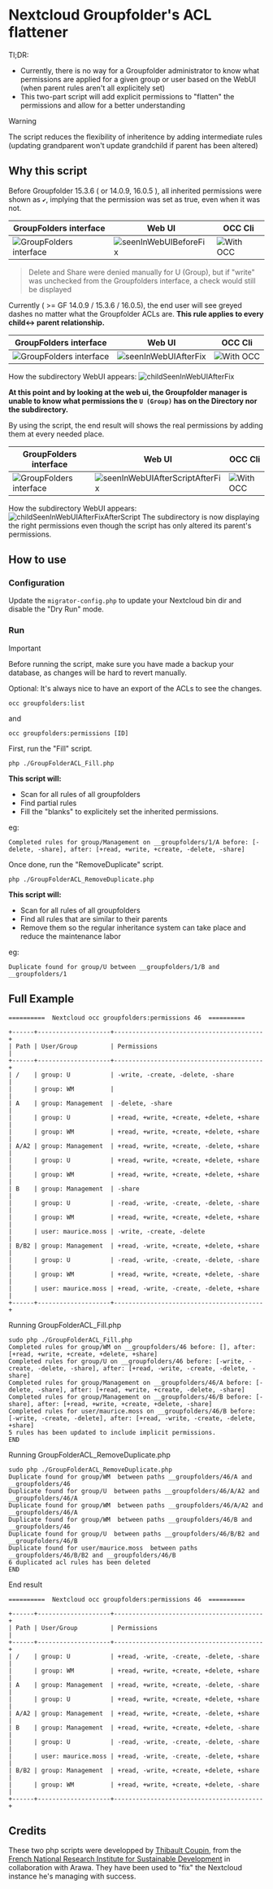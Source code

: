 # Nextcloud Groupfolder's ACL flattener

Tl;DR:
- Currently, there is no way for a Groupfolder administrator to know what permissions are applied for a given group or user based on the WebUI  (when parent rules aren't all explicitely set)
- This two-part script will add explicit permissions to "flatten" the permissions and allow for a better understanding

> [!WARNING]
> The script reduces the flexibility of inheritence by adding intermediate rules (updating grandparent won't update grandchild if parent has been altered)

## Why this script

Before Groupfolder 15.3.6 ( or 14.0.9, 16.0.5 ), all inherited permissions were shown as `✔`, implying that the permission was set as true, even when it was not.

|GroupFolders interface|Web UI|OCC Cli|
|--|--|--|
|![GroupFolders interface](src/seenInGroupfolders.png "GroupFolders interface")|![seenInWebUIBeforeFix](src/seenInWebUIBeforeFix.png "seenInWebUIBeforeFix")|![With OCC](src/seenInOCC.png "With OCC")|

> Delete and Share were denied manually for U (Group), but if "write" was unchecked from the Groupfolders interface, a check would still be displayed

Currently ( >= GF 14.0.9 / 15.3.6 / 16.0.5), the end user will see greyed dashes no matter what the Groupfolder ACLs are.
**This rule applies to every child<-> parent relationship.**

|GroupFolders interface|Web UI|OCC Cli|
|--|--|--|
|![GroupFolders interface](src/seenInGroupfolders.png "GroupFolders interface")|![seenInWebUIAfterFix](src/seenInWebUIAfterFix.png "seenInWebUIAfterFix")|![With OCC](src/seenInOCC.png "With OCC")|

How the subdirectory WebUI appears:
![childSeenInWebUIAfterFix](src/childSeenInWebUIAfterFix.png "childSeenInWebUIAfterFix")

**At this point and by looking at the web ui, the Groupfolder manager is unable to know what permissions the `U (Group)` has on the Directory nor the subdirectory.**


By using the script, the end result will shows the real permissions by adding them at every needed place.

|GroupFolders interface|Web UI|OCC Cli|
|--|--|--|
|![GroupFolders interface](src/seenInGroupfolders.png "GroupFolders interface")|![seenInWebUIAfterScriptAfterFix](src/seenInWebUIAfterScriptAfterFix.png "seenInWebUIAfterScriptAfterFix")|![With OCC](src/seenInOCCAfterScript.png "With OCC")|

How the subdirectory WebUI appears:
![childSeenInWebUIAfterFixAfterScript](src/childSeenInWebUIAfterFixAfterScript.png "childSeenInWebUIAfterFixAfterScript")
The subdirectory is now displaying the right permissions even though the script has only altered its parent's permissions.

## How to use

### Configuration

Update the `migrator-config.php` to update your Nextcloud bin dir and disable the "Dry Run" mode.

### Run

> [!IMPORTANT]
> Before running the script, make sure you have made a backup your database, as changes will be hard to revert manually.

Optional: It's always nice to have an export of the ACLs to see the changes.
```
occ groupfolders:list
```
and
```
occ groupfolders:permissions [ID]
```


First, run the "Fill" script.
```
php ./GroupFolderACL_Fill.php
```
**This script will:**
- Scan for all rules of all groupfolders
- Find partial rules
- Fill the "blanks" to explicitely set the inherited permissions.

eg:
```
Completed rules for group/Management on __groupfolders/1/A before: [-delete, -share], after: [+read, +write, +create, -delete, -share]
```

Once done, run the "RemoveDuplicate" script.
```
php ./GroupFolderACL_RemoveDuplicate.php
```
**This script will:**
- Scan for all rules of all groupfolders
- Find all rules that are similar to their parents
- Remove them so the regular inheritance system can take place and reduce the maintenance labor

eg:
```
Duplicate found for group/U between __groupfolders/1/B and __groupfolders/1
```
## Full Example
```
==========  Nextcloud occ groupfolders:permissions 46  ==========

+------+--------------------+-----------------------------------------+
| Path | User/Group         | Permissions                             |
+------+--------------------+-----------------------------------------+
| /    | group: U           | -write, -create, -delete, -share        |
|      | group: WM          |                                         |
| A    | group: Management  | -delete, -share                         |
|      | group: U           | +read, +write, +create, +delete, +share |
|      | group: WM          | +read, +write, +create, +delete, +share |
| A/A2 | group: Management  | +read, +write, +create, -delete, +share |
|      | group: U           | +read, +write, +create, +delete, +share |
|      | group: WM          | +read, +write, +create, +delete, +share |
| B    | group: Management  | -share                                  |
|      | group: U           | -read, -write, -create, -delete, -share |
|      | group: WM          | +read, +write, +create, +delete, +share |
|      | user: maurice.moss | -write, -create, -delete                |
| B/B2 | group: Management  | +read, -write, +create, +delete, +share |
|      | group: U           | -read, -write, -create, -delete, -share |
|      | group: WM          | +read, +write, +create, +delete, -share |
|      | user: maurice.moss | +read, -write, -create, -delete, +share |
+------+--------------------+-----------------------------------------+
```
Running GroupFolderACL_Fill.php
```
sudo php ./GroupFolderACL_Fill.php
Completed rules for group/WM on __groupfolders/46 before: [], after: [+read, +write, +create, +delete, +share]
Completed rules for group/U on __groupfolders/46 before: [-write, -create, -delete, -share], after: [+read, -write, -create, -delete, -share]
Completed rules for group/Management on __groupfolders/46/A before: [-delete, -share], after: [+read, +write, +create, -delete, -share]
Completed rules for group/Management on __groupfolders/46/B before: [-share], after: [+read, +write, +create, +delete, -share]
Completed rules for user/maurice.moss on __groupfolders/46/B before: [-write, -create, -delete], after: [+read, -write, -create, -delete, +share]
5 rules has been updated to include implicit permissions.
END
```
Running GroupFolderACL_RemoveDuplicate.php
```
sudo php ./GroupFolderACL_RemoveDuplicate.php
Duplicate found for group/WM  between paths __groupfolders/46/A and __groupfolders/46
Duplicate found for group/U  between paths __groupfolders/46/A/A2 and __groupfolders/46/A
Duplicate found for group/WM  between paths __groupfolders/46/A/A2 and __groupfolders/46/A
Duplicate found for group/WM  between paths __groupfolders/46/B and __groupfolders/46
Duplicate found for group/U  between paths __groupfolders/46/B/B2 and __groupfolders/46/B
Duplicate found for user/maurice.moss  between paths __groupfolders/46/B/B2 and __groupfolders/46/B
6 duplicated acl rules has been deleted
END
```
End result
```
==========  Nextcloud occ groupfolders:permissions 46  ==========

+------+--------------------+-----------------------------------------+
| Path | User/Group         | Permissions                             |
+------+--------------------+-----------------------------------------+
| /    | group: U           | +read, -write, -create, -delete, -share |
|      | group: WM          | +read, +write, +create, +delete, +share |
| A    | group: Management  | +read, +write, +create, -delete, -share |
|      | group: U           | +read, +write, +create, +delete, +share |
| A/A2 | group: Management  | +read, +write, +create, -delete, +share |
| B    | group: Management  | +read, +write, +create, +delete, -share |
|      | group: U           | -read, -write, -create, -delete, -share |
|      | user: maurice.moss | +read, -write, -create, -delete, +share |
| B/B2 | group: Management  | +read, -write, +create, +delete, +share |
|      | group: WM          | +read, +write, +create, +delete, -share |
+------+--------------------+-----------------------------------------+
```

## Credits
These two php scripts were developped by [Thibault Coupin](https://github.com/tcoupin), from the [French National Research Institute for Sustainable Development](https://www.ird.fr) in collaboration with Arawa. They have been used to "fix" the Nextcloud instance he's managing with success.
